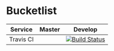 # Bucketlist

| Service   | Master | Develop |
|:-----------:|:--------:|:---------:|
|Travis CI||[![Build Status](https://travis-ci.org/AndrewMlamba/Bucketlist.svg?branch=master)](https://travis-ci.org/AndrewMlamba/Bucketlist)|
